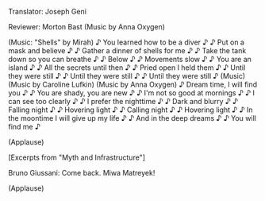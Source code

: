 

Translator: Joseph Geni

Reviewer: Morton Bast
(Music by Anna Oxygen)

(Music: &quot;Shells&quot; by Mirah)
♪ You learned how to be a diver ♪
♪ Put on a mask and believe ♪
♪ Gather a dinner of shells for me ♪
♪ Take the tank down so you can breathe ♪
♪ Below ♪
♪ Movements slow ♪
♪ You are an island ♪
♪ All the secrets until then ♪
♪ Pried open I held them ♪
♪ Until they were still ♪
♪ Until they were still ♪
♪ Until they were still ♪
(Music)
(Music by Caroline Lufkin)
(Music by Anna Oxygen)
♪ Dream time, I will find you ♪
♪ You are shady, you are new ♪
♪ I&#39;m not so good at mornings ♪
♪ I can see too clearly ♪
♪ I prefer the nighttime ♪
♪ Dark and blurry ♪
♪ Falling night ♪
♪ Hovering light ♪
♪ Calling night ♪
♪ Hovering light ♪
♪ In the moontime I will give up my life ♪
♪ And in the deep dreams ♪
♪ You will find me ♪

(Applause)

[Excerpts from &quot;Myth and Infrastructure&quot;]

Bruno Giussani: Come back.
Miwa Matreyek!

(Applause)

